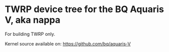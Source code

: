 TWRP device tree for the BQ Aquaris V, aka nappa
========================================================

For building TWRP only.

Kernel source available on: https://github.com/bq/aquaris-V
